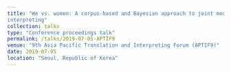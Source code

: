 ```yaml
---
title: "We vs. women: A corpus-based and Bayesian approach to joint modelling the use of first-person plural pronouns in conference
interpreting"
collection: talks
type: "Conference proceedings talk"
permalink: /talks/2019-07-05-APTIF9
venue: "9th Asia Pacific Translation and Interpreting Forum (APTIF9)"
date: 2019-07-05
location: "Seoul, Republic of Korea"
---
```

